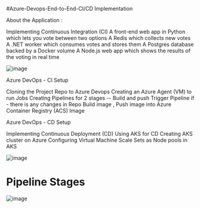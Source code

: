 #Azure-Devops-End-to-End-CI/CD Implementation

About the Application :

Implementing Continuous Integration (CI)
A front-end web app in Python which lets you vote between two options
A Redis which collects new votes
A .NET worker which consumes votes and stores them
A Postgres database backed by a Docker volume
A Node.js web app which shows the results of the voting in real time

![image](https://github.com/user-attachments/assets/2d8389f1-df83-4bf6-be3e-ec1ae314d685)

Azure DevOps - CI Setup

Cloning the Project Repo to Azure Devops
Creating an Azure Agent (VM) to run Jobs
Creating Pipelines for 2 stages -- Build and push
Trigger Pipeline if - there is any changes in Repo
Build image , Push image into Azure Container Registry (ACS)
Image

Azure DevOps - CD Setup

Implementing Continuous Deployment (CD)
Using AKS for CD
Creating AKS cluster on Azure
Configuring Virtual Machine Scale Sets as Node pools in AKS



![image](https://github.com/user-attachments/assets/b438e994-9e7e-42e5-b5c5-9dd00499a279)


<h1> Pipeline Stages </h1>

![image](https://github.com/user-attachments/assets/a4df0075-6016-4d9b-902c-3a801b621b0d)
